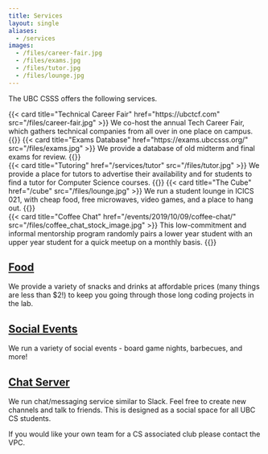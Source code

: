 ```yaml
---
title: Services
layout: single
aliases:
  - /services
images:
  - /files/career-fair.jpg
  - /files/exams.jpg
  - /files/tutor.jpg
  - /files/lounge.jpg
---
```


The UBC CSSS offers the following services.

<!--Card images should all be 348x196-->
<div class="card-deck mb-3">
  {{< card title="Technical Career Fair" href="https://ubctcf.com" src="/files/career-fair.jpg" >}}
    We co-host the annual Tech Career Fair, which gathers technical companies from all over in one place on campus.
  {{</ card >}}
  {{< card title="Exams Database" href="https://exams.ubccsss.org/" src="/files/exams.jpg" >}}
    We provide a database of old midterm and final exams for review.
  {{</ card >}}
</div>
<div class="card-deck mb-3">
  {{< card title="Tutoring" href="/services/tutor" src="/files/tutor.jpg" >}}
    We provide a place for tutors to advertise their availability and for students to find a tutor for Computer Science courses.
  {{</ card >}}
  {{< card title="The Cube" href="/cube" src="/files/lounge.jpg" >}}
    We run a student lounge in ICICS 021, with cheap food, free microwaves, video games, and a place to hang out.
  {{</ card >}}
</div>
<div class="card-deck single-card mb-3">
  {{< card title="Coffee Chat" href="/events/2019/10/09/coffee-chat/" src="/files/coffee_chat_stock_image.jpg" >}}
     This low-commitment and informal mentorship program randomly pairs a lower year student with an upper year student for a quick meetup on a monthly basis.
  {{</ card >}}
</div>

## [Food](cube/menu)

We provide a variety of snacks and drinks at affordable prices (many things are
less than \$2!) to keep you going through those long coding projects in the lab.

## [Social Events](/events)

We run a variety of social events - board game nights, barbecues, and more!

## [Chat Server](https://chat.ubccsss.org)

We run chat/messaging service similar to Slack. Feel free to create new channels
and talk to friends. This is designed as a social space for all UBC CS students.

If you would like your own team for a CS associated club please contact the VPC.

